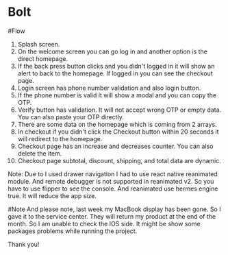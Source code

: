 # Bolt

#Flow

1. Splash screen.
2. On the welcome screen you can go log in and another option is the direct homepage.
3. If the back press button clicks and you didn't logged in it will show an alert to back to the homepage. If logged in you can see the checkout page.
4. Login screen has phone number validation and also login button.
5. If the phone number is valid it will show a modal and you can copy the OTP.
6. Verify button has validation. It will not accept wrong OTP or empty data. You can also paste your OTP directly.
7. There are some data on the homepage which is coming from 2 arrays.
8. In checkout if you didn't click the Checkout button within 20 seconds it will redirect to the homepage.
9. Checkout page has an increase and decreases counter. You can also delete the item.
10. Checkout page subtotal, discount, shipping, and total data are dynamic.

Note: Due to I used drawer navigation I had to use react native reanimated module. And remote debugger is not supported in reanimated v2. So you have to use flipper to see the console. And reanimated use hermes engine true. It will reduce the app size.

#Note
And please note, last week my MacBook display has been gone. So I gave it to the service center. They will return my product at the end of the month. So I am unable to check the IOS side. It might be show some packages problems while running the project.

Thank you!
